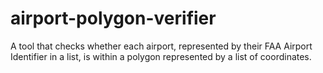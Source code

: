# airport-polygon-verifier
 A tool that checks whether each airport, represented by their FAA Airport Identifier in a list, is within a polygon represented by a list of coordinates.
